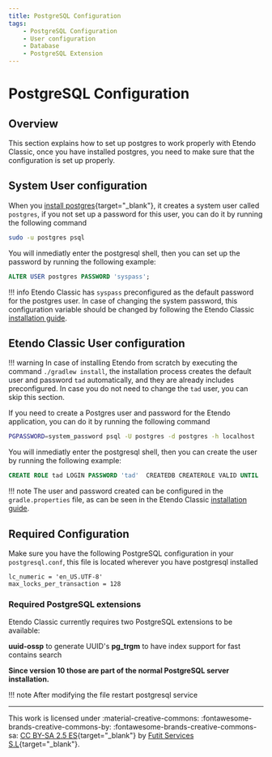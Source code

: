 ```yaml
---
title: PostgreSQL Configuration 
tags:
    - PostgreSQL Configuration
    - User configuration
    - Database
    - PostgreSQL Extension
---
```


# PostgreSQL Configuration 

## Overview

This section explains how to set up postgres to work properly with Etendo Classic, once you have installed postgres, you need to make sure that the configuration is set up properly.

## System User configuration
When you [install postgres](https://www.postgresql.org/download/){target="_blank"}, it creates a system user called `postgres`, if you not set up a password for this user, you can do it by running the following command

```bash title="Terminal"
sudo -u postgres psql
```
You will inmediatly enter the postgresql shell, then you can set up the password by running the following example:

``` sql title="Postgresql Shell"
ALTER USER postgres PASSWORD 'syspass';
```

!!! info
    Etendo Classic has `syspass` preconfigured as the default password for the postgres user. In case of changing the system password, this configuration variable should be changed by following the Etendo Classic [installation guide](../../../../getting-started/installation.md).

## Etendo Classic User configuration

!!! warning
    In case of installing Etendo from scratch by executing the command `./gradlew install`, the installation process creates the default user and password `tad` automatically, and they are already includes preconfigured. In case you do not need to change the `tad` user, you can skip this section.

If you need to create a Postgres user and password for the Etendo application, you can do it by running the following command

```bash title="Terminal"
PGPASSWORD=system_password psql -U postgres -d postgres -h localhost
```

You will inmediatly enter the postgresql shell, then you can create the user by running the following example:

``` sql title="Postgresql Shell"
CREATE ROLE tad LOGIN PASSWORD 'tad'  CREATEDB CREATEROLE VALID UNTIL 'infinity';
```

!!! note
    The user and password created can be configured in the `gradle.properties` file, as can be seen in the Etendo Classic [installation guide](../../../../getting-started/installation.md#install-etendo).


## Required Configuration
Make sure you have the following PostgreSQL configuration in your `postgresql.conf`, this file is located wherever you have postgresql installed

``` title="postgresql.conf"
lc_numeric = 'en_US.UTF-8'
max_locks_per_transaction = 128
```        

### Required PostgreSQL extensions
Etendo Classic currently requires two PostgreSQL extensions to be available:

**uuid-ossp** to generate UUID's
**pg_trgm** to have index support for fast contains search

**Since version 10 those are part of the normal PostgreSQL server installation.**

!!! note
    After modifying the file restart postgresql service

---
This work is licensed under :material-creative-commons: :fontawesome-brands-creative-commons-by: :fontawesome-brands-creative-commons-sa: [ CC BY-SA 2.5 ES](https://creativecommons.org/licenses/by-sa/2.5/es/){target="_blank"} by [Futit Services S.L](https://etendo.software){target="_blank"}.
